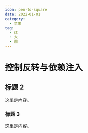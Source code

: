 ```yaml
---
icon: pen-to-square
date: 2022-01-01
category:
  - 苹果
tag:
  - 红
  - 大
  - 圆
---
```


# 控制反转与依赖注入

## 标题 2

这里是内容。

### 标题 3

这里是内容。
